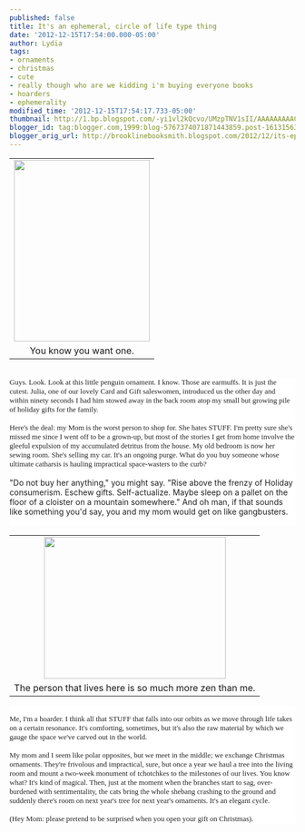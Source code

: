 ```yaml
---
published: false
title: It's an ephemeral, circle of life type thing
date: '2012-12-15T17:54:00.000-05:00'
author: Lydia
tags:
- ornaments
- christmas
- cute
- really though who are we kidding i'm buying everyone books
- hoarders
- ephemerality
modified_time: '2012-12-15T17:54:17.733-05:00'
thumbnail: http://1.bp.blogspot.com/-yi1vl2kQcvo/UMzpTNV1sII/AAAAAAAAACM/YhiJ3wD3lXQ/s72-c/photo+(5).JPG
blogger_id: tag:blogger.com,1999:blog-5767374071871443859.post-1613156373631444898
blogger_orig_url: http://brooklinebooksmith.blogspot.com/2012/12/its-ephemeral-circle-of-life-type-thing.html
---
```


<table align="center" cellpadding="0" cellspacing="0" class="tr-caption-container" style="margin-left: auto; margin-right: auto; text-align: center;"><tbody><tr><td style="text-align: center;"><a href="http://1.bp.blogspot.com/-yi1vl2kQcvo/UMzpTNV1sII/AAAAAAAAACM/YhiJ3wD3lXQ/s1600/photo+(5).JPG" imageanchor="1" style="margin-left: auto; margin-right: auto;"><img border="0" height="320" src="http://1.bp.blogspot.com/-yi1vl2kQcvo/UMzpTNV1sII/AAAAAAAAACM/YhiJ3wD3lXQ/s320/photo+(5).JPG" width="239" /></a></td></tr><tr><td class="tr-caption" style="text-align: center;">You know you want one.</td></tr></tbody></table><br /><div style="background-color: white; color: #222222; font-family: arial, sans-serif; font-size: 13px;"><span style="font-family: 'Times New Roman'; font-size: small;">Guys. Look. Look at this little penguin ornament. I know. Those are earmuffs. It is just the cutest. Julia, one of our lovely Card and Gift saleswomen, introduced us the other day and within ninety seconds I had him stowed away in the back room atop my small but growing pile of holiday gifts for the family.</span></div><div style="background-color: white; color: #222222; font-family: arial, sans-serif; font-size: 13px;"><span style="font-family: 'Times New Roman'; font-size: small;"><br /></span></div><div style="background-color: white; color: #222222; font-family: arial, sans-serif; font-size: 13px;"><span style="font-family: 'Times New Roman'; font-size: small;">Here's the deal: my Mom is the worst person to shop for. She hates STUFF. I'm pretty sure she's missed me since I went off to be a grown-up, but most of the stories I get from home involve the gleeful expulsion of my accumulated detritus from the house. My old bedroom is now her sewing room. She's selling my car. It's an ongoing purge. What do you buy someone whose ultimate catharsis is hauling impractical space-wasters to the curb?</span></div><div style="background-color: white; color: #222222; font-family: arial, sans-serif; font-size: 13px;"><span style="font-family: 'Times New Roman'; font-size: small;"><br /></span></div><div style="background-color: white; color: #222222;">"Do not buy her anything," you might say. "Rise above the frenzy of Holiday consumerism. Eschew gifts. Self-actualize. Maybe sleep on a pallet on the floor of a cloister on a mountain somewhere." And oh man, if that sounds like something you'd say, you and my mom would get on like gangbusters.</div><div style="background-color: white; color: #222222;"><br /></div><table align="center" cellpadding="0" cellspacing="0" class="tr-caption-container" style="margin-left: auto; margin-right: auto; text-align: center;"><tbody><tr><td style="text-align: center;"><a href="http://www.todayandtomorrow.net/wp-content/uploads/2008/09/industrial_designer_house_4.jpg" imageanchor="1" style="margin-left: auto; margin-right: auto;"><img border="0" height="250" src="http://www.todayandtomorrow.net/wp-content/uploads/2008/09/industrial_designer_house_4.jpg" width="320" /></a></td></tr><tr><td class="tr-caption" style="text-align: center;">The person that lives here is so much more zen than me.</td></tr></tbody></table><div style="background-color: white; color: #222222; font-family: arial, sans-serif; font-size: 13px;"><span style="font-family: 'Times New Roman'; font-size: small;"><br /></span></div><div style="background-color: white; color: #222222; font-family: arial, sans-serif; font-size: 13px;"><span style="font-family: 'Times New Roman'; font-size: small;">Me, I'm a hoarder. I think all that STUFF that falls into our orbits as we move through life takes on a certain resonance. It's comforting, sometimes, but it's also the raw material by which we gauge the space we've carved out in the world.&nbsp;</span><br /><span style="font-family: 'Times New Roman'; font-size: small;"><br /></span><span style="font-family: 'Times New Roman'; font-size: small;">My mom and I seem like polar opposites, but we meet in the middle; we exchange Christmas ornaments. They're frivolous and impractical, sure, but once a year we haul a tree into the living room and mount a two-week monument of tchotchkes to the milestones of our lives. You know what? It's kind of magical. Then, just at the moment when the branches start to sag, over-burdened with sentimentality, the cats bring the whole shebang crashing to the ground and suddenly there's room on next year's tree for next year's ornaments. It's an elegant cycle.</span></div><div style="background-color: white; color: #222222; font-family: arial, sans-serif; font-size: 13px;"><span style="font-family: 'Times New Roman'; font-size: small;"><br /></span></div><div style="background-color: white; color: #222222; font-family: arial, sans-serif; font-size: 13px;"><span style="font-family: 'Times New Roman'; font-size: small;">(Hey Mom: please pretend to be surprised when you open your gift on Christmas).</span></div>